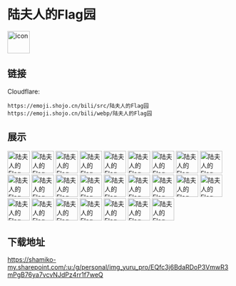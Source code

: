 # 陆夫人的Flag园
<img src="https://emoji.shojo.cn/bili/src/陆夫人的Flag园/icon.png" width="50" height="50" alt="icon">

## 链接
Cloudflare:
```
https://emoji.shojo.cn/bili/src/陆夫人的Flag园
https://emoji.shojo.cn/bili/webp/陆夫人的Flag园
```
## 展示
<img src="https://emoji.shojo.cn/bili/src/陆夫人的Flag园/陆夫人的Flag园-omg.png" width="50" height="50" alt="陆夫人的Flag园-omg">
<img src="https://emoji.shojo.cn/bili/src/陆夫人的Flag园/陆夫人的Flag园-www.png" width="50" height="50" alt="陆夫人的Flag园-www">
<img src="https://emoji.shojo.cn/bili/src/陆夫人的Flag园/陆夫人的Flag园-xxlfr.png" width="50" height="50" alt="陆夫人的Flag园-xxlfr">
<img src="https://emoji.shojo.cn/bili/src/陆夫人的Flag园/陆夫人的Flag园-比心.png" width="50" height="50" alt="陆夫人的Flag园-比心">
<img src="https://emoji.shojo.cn/bili/src/陆夫人的Flag园/陆夫人的Flag园-闭嘴.png" width="50" height="50" alt="陆夫人的Flag园-闭嘴">
<img src="https://emoji.shojo.cn/bili/src/陆夫人的Flag园/陆夫人的Flag园-不行.png" width="50" height="50" alt="陆夫人的Flag园-不行">
<img src="https://emoji.shojo.cn/bili/src/陆夫人的Flag园/陆夫人的Flag园-插旗.png" width="50" height="50" alt="陆夫人的Flag园-插旗">
<img src="https://emoji.shojo.cn/bili/src/陆夫人的Flag园/陆夫人的Flag园-吃瓜.png" width="50" height="50" alt="陆夫人的Flag园-吃瓜">
<img src="https://emoji.shojo.cn/bili/src/陆夫人的Flag园/陆夫人的Flag园-盯.png" width="50" height="50" alt="陆夫人的Flag园-盯">
<img src="https://emoji.shojo.cn/bili/src/陆夫人的Flag园/陆夫人的Flag园-灌奶.png" width="50" height="50" alt="陆夫人的Flag园-灌奶">
<img src="https://emoji.shojo.cn/bili/src/陆夫人的Flag园/陆夫人的Flag园-好耶.png" width="50" height="50" alt="陆夫人的Flag园-好耶">
<img src="https://emoji.shojo.cn/bili/src/陆夫人的Flag园/陆夫人的Flag园-急.png" width="50" height="50" alt="陆夫人的Flag园-急">
<img src="https://emoji.shojo.cn/bili/src/陆夫人的Flag园/陆夫人的Flag园-记得痛饮.png" width="50" height="50" alt="陆夫人的Flag园-记得痛饮">
<img src="https://emoji.shojo.cn/bili/src/陆夫人的Flag园/陆夫人的Flag园-寄.png" width="50" height="50" alt="陆夫人的Flag园-寄">
<img src="https://emoji.shojo.cn/bili/src/陆夫人的Flag园/陆夫人的Flag园-看戏.png" width="50" height="50" alt="陆夫人的Flag园-看戏">
<img src="https://emoji.shojo.cn/bili/src/陆夫人的Flag园/陆夫人的Flag园-哭.png" width="50" height="50" alt="陆夫人的Flag园-哭">
<img src="https://emoji.shojo.cn/bili/src/陆夫人的Flag园/陆夫人的Flag园-快跑.png" width="50" height="50" alt="陆夫人的Flag园-快跑">
<img src="https://emoji.shojo.cn/bili/src/陆夫人的Flag园/陆夫人的Flag园-牛哇.png" width="50" height="50" alt="陆夫人的Flag园-牛哇">
<img src="https://emoji.shojo.cn/bili/src/陆夫人的Flag园/陆夫人的Flag园-迫击炮.png" width="50" height="50" alt="陆夫人的Flag园-迫击炮">
<img src="https://emoji.shojo.cn/bili/src/陆夫人的Flag园/陆夫人的Flag园-趣味生煎.png" width="50" height="50" alt="陆夫人的Flag园-趣味生煎">
<img src="https://emoji.shojo.cn/bili/src/陆夫人的Flag园/陆夫人的Flag园-睡了.png" width="50" height="50" alt="陆夫人的Flag园-睡了">
<img src="https://emoji.shojo.cn/bili/src/陆夫人的Flag园/陆夫人的Flag园-问号.png" width="50" height="50" alt="陆夫人的Flag园-问号">
<img src="https://emoji.shojo.cn/bili/src/陆夫人的Flag园/陆夫人的Flag园-无语.png" width="50" height="50" alt="陆夫人的Flag园-无语">
<img src="https://emoji.shojo.cn/bili/src/陆夫人的Flag园/陆夫人的Flag园-歇了.png" width="50" height="50" alt="陆夫人的Flag园-歇了">
<img src="https://emoji.shojo.cn/bili/src/陆夫人的Flag园/陆夫人的Flag园-这锅不背.png" width="50" height="50" alt="陆夫人的Flag园-这锅不背">

## 下载地址

https://shamiko-my.sharepoint.com/:u:/g/personal/img_yuru_pro/EQfc3j6BdaRDoP3VmwR3mPgB76ya7vcvNJdPz4rr1f7weQ
